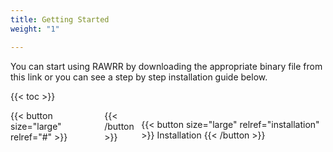 ```yaml
---
title: Getting Started
weight: "1"

---
```

You can start using RAWRR by downloading the appropriate binary file from this link or you can see a step by step installation guide below. 

<!--more-->

{{< toc  >}}

<div style="display: flex; justify-content: space-between">
{{< button size="large" relref="#" >}}<i class="arrow left"></i> {{< /button >}}

{{< button size="large" relref="installation" >}} Installation <i class="arrow right"></i>{{< /button >}}

</div>